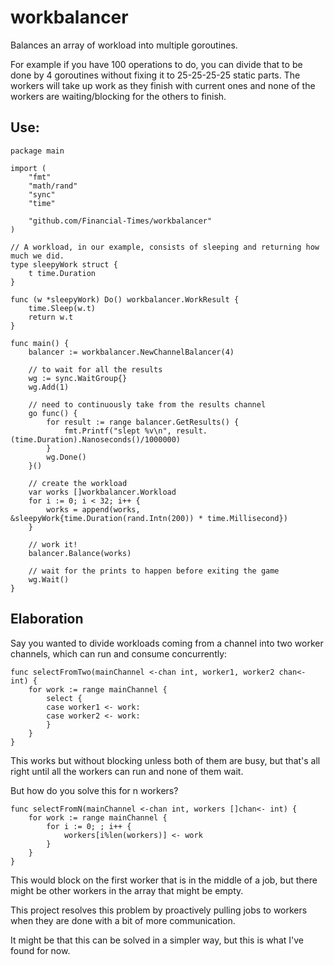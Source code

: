 # workbalancer

Balances an array of workload into multiple goroutines.

For example if you have 100 operations to do, you can divide that to be done by 4 goroutines without fixing it to 25-25-25-25 static parts. The workers will take up work as they finish with current ones and none of the workers are waiting/blocking for the others to finish.

## Use:

```
package main

import (
	"fmt"
	"math/rand"
	"sync"
	"time"

	"github.com/Financial-Times/workbalancer"
)

// A workload, in our example, consists of sleeping and returning how much we did.
type sleepyWork struct {
	t time.Duration
}

func (w *sleepyWork) Do() workbalancer.WorkResult {
	time.Sleep(w.t)
	return w.t
}

func main() {
	balancer := workbalancer.NewChannelBalancer(4)

	// to wait for all the results
	wg := sync.WaitGroup{}
	wg.Add(1)

	// need to continuously take from the results channel
	go func() {
		for result := range balancer.GetResults() {
			fmt.Printf("slept %v\n", result.(time.Duration).Nanoseconds()/1000000)
		}
		wg.Done()
	}()

	// create the workload
	var works []workbalancer.Workload
	for i := 0; i < 32; i++ {
		works = append(works, &sleepyWork{time.Duration(rand.Intn(200)) * time.Millisecond})
	}

	// work it!
	balancer.Balance(works)

	// wait for the prints to happen before exiting the game
	wg.Wait()
}
```

## Elaboration

Say you wanted to divide workloads coming from a channel into two worker channels, which can run and consume concurrently:

```
func selectFromTwo(mainChannel <-chan int, worker1, worker2 chan<- int) {
	for work := range mainChannel {
		select {
		case worker1 <- work:
		case worker2 <- work:
		}
	}
}
```

This works but without blocking unless both of them are busy, but that's all right until all the workers can run and none of them wait.

But how do you solve this for n workers?

```
func selectFromN(mainChannel <-chan int, workers []chan<- int) {
	for work := range mainChannel {
		for i := 0; ; i++ {
			workers[i%len(workers)] <- work
		}
	}
}
```

This would block on the first worker that is in the middle of a job, but there might be other workers in the array that might be empty.

This project resolves this problem by proactively pulling jobs to workers when they are done with a bit of more communication.

It might be that this can be solved in a simpler way, but this is what I've found for now.
